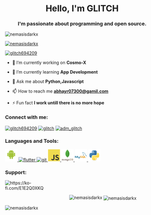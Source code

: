 <h1 align="center">Hello, I'm GLITCH</h1>
<h3 align="center">I'm passionate about programming and open source.</h3>

<p align="left"> <img src="https://komarev.com/ghpvc/?username=nemasisdarkx&label=Profile%20views&color=0e75b6&style=flat" alt="nemasisdarkx" /> </p>

<p align="left"> <a href="https://github.com/ryo-ma/github-profile-trophy"><img src="https://github-profile-trophy.vercel.app/?username=nemasisdarkx" alt="nemasisdarkx" /></a> </p>

<p align="left"> <a href="https://twitter.com/glitch694209" target="blank"><img src="https://img.shields.io/twitter/follow/glitch694209?logo=twitter&style=for-the-badge" alt="glitch694209" /></a> </p>

- 🔭 I’m currently working on **Cosmo-X**

- 🌱 I’m currently learning **App Development**

- 💬 Ask me about **Python,Javascript**

- 📫 How to reach me **abhayr07300@gamil.com**

- ⚡ Fun fact **I work untill there is no more hope**

<h3 align="left">Connect with me:</h3>
<p align="left">
<a href="https://twitter.com/glitch694209" target="blank"><img align="center" src="https://raw.githubusercontent.com/rahuldkjain/github-profile-readme-generator/master/src/images/icons/Social/twitter.svg" alt="glitch694209" height="30" width="40" /></a>
<a href="https://stackoverflow.com/users/glitch" target="blank"><img align="center" src="https://raw.githubusercontent.com/rahuldkjain/github-profile-readme-generator/master/src/images/icons/Social/stack-overflow.svg" alt="glitch" height="30" width="40" /></a>
<a href="https://instagram.com/adm_glitch" target="blank"><img align="center" src="https://raw.githubusercontent.com/rahuldkjain/github-profile-readme-generator/master/src/images/icons/Social/instagram.svg" alt="adm_glitch" height="30" width="40" /></a>
</p>

<h3 align="left">Languages and Tools:</h3>
<p align="left"> <a href="https://developer.android.com" target="_blank" rel="noreferrer"> <img src="https://raw.githubusercontent.com/devicons/devicon/master/icons/android/android-original-wordmark.svg" alt="android" width="40" height="40"/> </a> <a href="https://flutter.dev" target="_blank" rel="noreferrer"> <img src="https://www.vectorlogo.zone/logos/flutterio/flutterio-icon.svg" alt="flutter" width="40" height="40"/> </a> <a href="https://git-scm.com/" target="_blank" rel="noreferrer"> <img src="https://www.vectorlogo.zone/logos/git-scm/git-scm-icon.svg" alt="git" width="40" height="40"/> </a> <a href="https://developer.mozilla.org/en-US/docs/Web/JavaScript" target="_blank" rel="noreferrer"> <img src="https://raw.githubusercontent.com/devicons/devicon/master/icons/javascript/javascript-original.svg" alt="javascript" width="40" height="40"/> </a> <a href="https://www.mongodb.com/" target="_blank" rel="noreferrer"> <img src="https://raw.githubusercontent.com/devicons/devicon/master/icons/mongodb/mongodb-original-wordmark.svg" alt="mongodb" width="40" height="40"/> </a> <a href="https://www.mysql.com/" target="_blank" rel="noreferrer"> <img src="https://raw.githubusercontent.com/devicons/devicon/master/icons/mysql/mysql-original-wordmark.svg" alt="mysql" width="40" height="40"/> </a> <a href="https://www.python.org" target="_blank" rel="noreferrer"> <img src="https://raw.githubusercontent.com/devicons/devicon/master/icons/python/python-original.svg" alt="python" width="40" height="40"/> </a> </p>

<h3 align="left">Support:</h3>
<p><a href="https://ko-fi.com/https://ko-fi.com/E1E2Q0XKQ"> <img align="left" src="https://cdn.ko-fi.com/cdn/kofi3.png?v=3" height="50" width="210" alt="https://ko-fi.com/E1E2Q0XKQ" /></a></p><br><br>

<p><img align="left" src="https://github-readme-stats.vercel.app/api/top-langs?username=nemasisdarkx&show_icons=true&locale=en&layout=compact" alt="nemasisdarkx" /></p>

<p>&nbsp;<img align="center" src="https://github-readme-stats.vercel.app/api?username=nemasisdarkx&show_icons=true&locale=en" alt="nemasisdarkx" /></p>

<p><img align="center" src="https://github-readme-streak-stats.herokuapp.com/?user=nemasisdarkx&" alt="nemasisdarkx" /></p>
